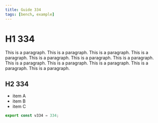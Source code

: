 ```yaml
---
title: Guide 334
tags: [bench, example]
---
```


# H1 334

This is a paragraph. This is a paragraph. This is a paragraph. This is a paragraph. This is a paragraph. This is a paragraph. This is a paragraph. This is a paragraph. This is a paragraph. This is a paragraph. This is a paragraph. This is a paragraph. 

## H2 334

- item A
- item B
- item C

```ts
export const v334 = 334;
```